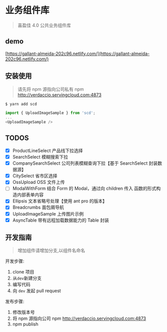 # 业务组件库

> 喜盈佳 4.0 公共业务组件库

## demo

[https://gallant-almeida-202c96.netlify.com/](https://gallant-almeida-202c96.netlify.com/)

## 安装使用

> 请先将 npm 源指向公司私有 npm http://verdaccio.servingcloud.com:4873

```shell
$ yarn add scd
```

```javascript
import { UploadImageSample } from 'scd';
...
<UploadImageSample />

```

## TODOS

- [x] ProductLineSelect 产品线下拉选择
- [x] SearchSelect 模糊搜索下拉
- [x] CompanySearchSelect 公司列表模糊查询下拉【基于 SearchSelect 封装数据源】
- [x] CitySelect 省市区选择
- [x] OssUpload OSS 文件上传
- [ ] ModalWithForm 结合 Form 的 Modal，通过向 children 传入 函数的形式构造内部表单内容
- [x] Ellipsis 文本省略号处理【使用 ant pro 的版本】
- [x] Breadcrumbs 面包屑导航
- [x] UploadImageSample 上传图片示例
- [x] AsyncTable 带有远程加载数据能力的 Table 封装

## 开发指南

> 增加组件请增加分支,以组件名命名

开发步骤:

1. clone 项目
2. 从`dev`新建分支
3. 编写代码
4. 向 `dev` 发起 pull request

发布步骤:

1. 修改版本号
2. 将 npm 源指向公司 npm http://verdaccio.servingcloud.com:4873
3. npm publish
